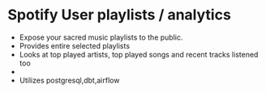 # Spotify User playlists / analytics

- Expose your sacred music playlists to the public.
- Provides entire selected playlists
- Looks at top played artists, top played songs and recent tracks listened too
- 
- Utilizes postgresql,dbt,airflow
